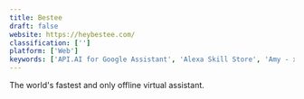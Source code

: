 ```yaml
---
title: Bestee
draft: false 
website: https://heybestee.com/
classification: ['']
platform: ['Web']
keywords: ['API.AI for Google Assistant', 'Alexa Skill Store', 'Amy - x.ai', 'CallJoy', 'Conference Badge', 'Cortana', 'Google Duplex', 'Hey Siri', 'Lifelog', 'Meetingbird for Gmail', 'Mia', 'New Google Assistant', 'OK Google', 'Otter', 'Overlap.cc', 'Rax', 'Suggestions from M', 'TechEvents.co', 'WeBeam', 'Wisembly Jam', 'x.ai']
---
```

The world's fastest and only offline virtual assistant.